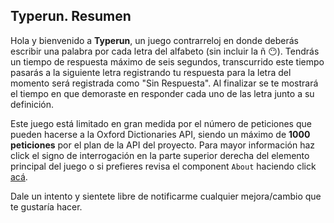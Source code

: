 <!-- @format -->

## Typerun. Resumen

Hola y bienvenido a **Typerun**, un juego contrarreloj en donde deberás escribir una palabra por cada letra del alfabeto
(sin incluir la ñ 😶). Tendrás un tiempo de respuesta máximo de seis segundos, transcurrido este tiempo pasarás
a la siguiente letra registrando tu respuesta para la letra del momento será registrada como "Sin Respuesta".
Al finalizar se te mostrará el tiempo en que demoraste en responder cada uno de las letra junto a su definición.

Este juego está limitado en gran medida por el número de peticiones que pueden hacerse a la Oxford Dictionaries API,
siendo un máximo de **1000 peticiones** por el plan de la API del proyecto. Para mayor información haz click el signo
de interrogación en la parte superior derecha del elemento principal del juego o si prefieres revisa
el component `About` haciendo click [acá](`https://github.com/NewCastile/typerun/blob/main/src/components/About.tsx`).

Dale un intento y sientete libre de notificarme cualquier mejora/cambio que te gustaría hacer.
